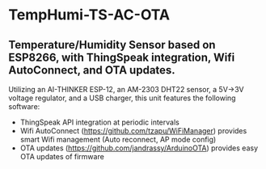 # TempHumi-TS-AC-OTA
## Temperature/Humidity Sensor based on ESP8266, with ThingSpeak integration, Wifi AutoConnect, and OTA updates.

Utilizing an AI-THINKER ESP-12, an AM-2303 DHT22 sensor, a 5V->3V voltage regulator, and a USB charger, this unit features the following software:

- ThingSpeak API integration at periodic intervals
- Wifi AutoConnect (https://github.com/tzapu/WiFiManager) provides smart Wifi management (Auto reconnect, AP mode config)
- OTA updates (https://github.com/jandrassy/ArduinoOTA) provides easy OTA updates of firmware
